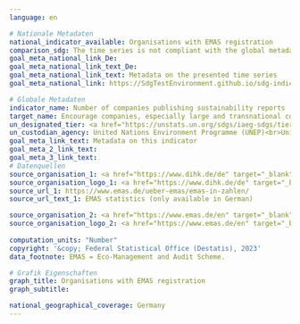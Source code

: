 ```yaml
---
language: en    

# Nationale Metadaten    
national_indicator_available: Organisations with EMAS registration    
comparison_sdg: The time series is not compliant with the global metadata, but provides additional information.    
goal_meta_national_link_De: 
goal_meta_national_link_text_De: 
goal_meta_national_link_text: Metadata on the presented time series
goal_meta_national_link: https://SdgTestEnvironment.github.io/sdg-indicators/public/Meta/12.6.1.pdf    

# Globale Metadaten    
indicator_name: Number of companies publishing sustainability reports    
target_name: Encourage companies, especially large and transnational companies, to adopt sustainable practices and to integrate sustainability information into their reporting cycle    
un_designated_tier: <a href="https://unstats.un.org/sdgs/iaeg-sdgs/tier-classification/" title="Click here for more information on the UN tier classification."  target="_blank">Tier II</a>    
un_custodian_agency: United Nations Environment Programme (UNEP)<br>United Nations Conference on Trade and Development (UNCTAD)    
goal_meta_link_text: Metadata on this indicator    
goal_meta_2_link_text:     
goal_meta_3_link_text:         
# Datenquellen
source_organisation_1: <a href="https://www.dihk.de/de" target="_blank"> Association of German Chambers of Commerce and Industry </a>
source_organisation_logo_1: <a href="https://www.dihk.de/de" target="_blank"><img src="https://g205sdgs.github.io/sdg-indicators/public/OrgImgEn/dihk.png" alt="Logo dihk" style="height:60px; width:148px"/></a>
source_url_1: https://www.emas.de/ueber-emas/emas-in-zahlen/
source_url_text_1: EMAS statistics (only available in German)

source_organisation_2: <a href="https://www.emas.de/en" target="_blank"> EMAS Advisory Board (UGA) </a>
source_organisation_logo_2: <a href="https://www.emas.de/en" target="_blank"><img src="https://g205sdgs.github.io/sdg-indicators/public/OrgImgEn/uga.png" alt="Logo uga" style="height:60px; width:148px"/></a>
    
computation_units: "Number"    
copyright: '&copy; Federal Statistical Office (Destatis), 2023'    
data_footnote: EMAS = Eco-Management and Audit Scheme.    

# Grafik Eigenschaften    
graph_title: Organisations with EMAS registration
graph_subtitle:     

national_geographical_coverage: Germany    
---
```


<span></span>